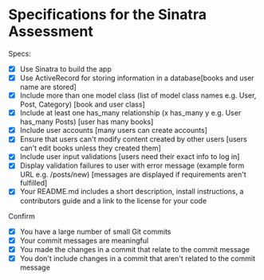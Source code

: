 # Specifications for the Sinatra Assessment

Specs:
- [x] Use Sinatra to build the app
- [x] Use ActiveRecord for storing information in a database[books and user name are stored]
- [x] Include more than one model class (list of model class names e.g. User, Post, Category) [book and user class]
- [x] Include at least one has_many relationship (x has_many y e.g. User has_many Posts) [user has many books]
- [x] Include user accounts [many users can create accounts]
- [x] Ensure that users can't modify content created by other users [users can't edit books unless they created them]
- [x] Include user input validations [users need their exact info to log in]
- [x] Display validation failures to user with error message (example form URL e.g. /posts/new) [messages are displayed if requirements aren't fulfilled]
- [x] Your README.md includes a short description, install instructions, a contributors guide and a link to the license for your code

Confirm
- [x] You have a large number of small Git commits
- [x] Your commit messages are meaningful
- [x] You made the changes in a commit that relate to the commit message
- [x] You don't include changes in a commit that aren't related to the commit message
